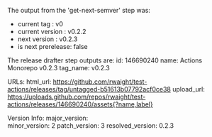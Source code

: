 The output from the 'get-next-semver' step was: 
- current tag       : v0 
- current version   : v0.2.2 
- next version      : v0.2.3 
- is next prerelease: false 

The release drafter step outputs are: 
id: 146690240
name: Actions Monorepo v0.2.3
tag_name: v0.2.3

URLs: 
html_url: https://github.com/rwaight/test-actions/releases/tag/untagged-b51613b07792acf0ce38
upload_url: https://uploads.github.com/repos/rwaight/test-actions/releases/146690240/assets{?name,label}

Version Info: 
major_version:  
minor_version: 2 
patch_version: 3 
resolved_version: 0.2.3 



